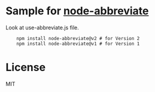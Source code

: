 # Sample for [node-abbreviate](https://github.com/gitfaf/node-abbreviate)

Look at use-abbreviate.js file.

```
    npm install node-abbreviate@v2 # for Version 2
    npm install node-abbreviate@v1 # for Version 1
```

# License

MIT
